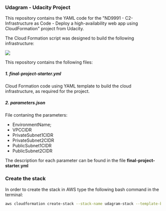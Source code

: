 ### Udagram - Udacity Project 
This repository contains the YAML code for the "ND9991 - C2- Infrastructure as Code - Deploy a high-availability web app using CloudFormation" project from Udacity. 

The Cloud Formation script was designed to build the following infrastructure:

![](infrastructure-as-code-project\diagram\Udacity-Project-IAC-Diagram.png)

This repository contains the following files:


##### 1. final-project-starter.yml
Cloud Formation code using YAML template to build the cloud infrastructure, as required for the project. 

##### 2. parameters.json
File contaning the parameters:

* EnvironmentName;
* VPCCIDR 
* PrivateSubnet1CIDR
* PrivateSubnet2CIDR
* PublicSubnet1CIDR
* PublicSubnet2CIDR

The description for each parameter can be found in the file **final-project-starter.yml**

### Create the stack 

In order to create the stack in AWS type the following bash command in the terminal:

```bash
aws cloudformation create-stack --stack-name udagram-stack --template-body final-project-starter.yml --parameters parameters.json --capabilities "CAPABILITY_IAM" "CAPABILITY_NAMED_IAM" --region=us-west-2
```

